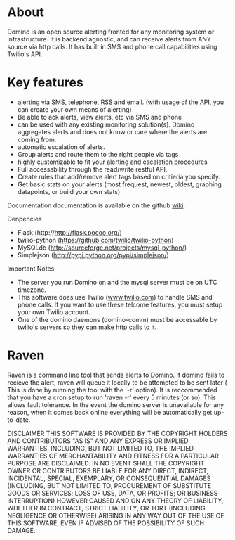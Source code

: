 About
=====
Domino is an open source alerting fronted for any monitoring system or infrastructure. It is backend agnostic, and can receive alerts from ANY source via http calls. It has built in SMS and phone call capabilities using Twilio's API.

Key features
============
 * alerting via SMS, telephone, RSS and email. (with usage of the API, you can create your own means of alerting)
 * Be able to ack alerts, view alerts, etc via SMS and phone
 * can be used with any existing monitoring solution(s). Domino aggregates alerts and does not know or care where the alerts are coming from.
 * automatic escalation of alerts.
 * Group alerts and route them to the right people via tags
 * highly customizable to fit your alerting and escalation procedures
 * Full accessability through the read/write restful API.
 * Create rules that add/remove alert tags based on critieria you specify.
 * Get basic stats on your alerts (most frequest, newest, oldest, graphing datapoints, or build your own stats)
 
Documentation
documentation is available on the github [wiki](https://github.com/cbarraford/domino/wiki).

Denpencies
 * Flask (http://http://flask.pocoo.org/)
 * twilio-python (https://github.com/twilio/twilio-python)
 * MySQLdb (http://sourceforge.net/projects/mysql-python/)
 * Simplejson (http://pypi.python.org/pypi/simplejson/)

Important Notes
 * The server you run Domino on and the mysql server must be on UTC timezone.
 * This software does use Twilio (www.twilio.com) to handle SMS and phone calls. If you want to use these telcome features, you must setup your own Twilio account.
 * One of the domino daemons (domino-comm) must be accessable by twilio's servers so they can make http calls to it.

Raven
=====

Raven is a command line tool that sends alerts to Domino. If domino fails to recieve the alert, raven will queue it locally to be attempted to be sent later ( This is done by running the tool with the '-r' option). It is reccommended that you have a cron setup to run 'raven -r' every 5 minutes (or so). This allows fault tolerance. In the event the domino server is unavailable for any reason, when it comes back online everything will be automatically get up-to-date.

DISCLAIMER
THIS SOFTWARE IS PROVIDED BY THE COPYRIGHT HOLDERS AND CONTRIBUTORS "AS IS" AND ANY EXPRESS OR IMPLIED WARRANTIES, INCLUDING, BUT NOT LIMITED TO, THE IMPLIED WARRANTIES OF MERCHANTABILITY AND FITNESS FOR A PARTICULAR PURPOSE ARE DISCLAIMED. IN NO EVENT SHALL THE COPYRIGHT OWNER OR CONTRIBUTORS BE LIABLE FOR ANY DIRECT, INDIRECT, INCIDENTAL, SPECIAL, EXEMPLARY, OR CONSEQUENTIAL DAMAGES (INCLUDING, BUT NOT LIMITED TO, PROCUREMENT OF SUBSTITUTE GOODS OR SERVICES; LOSS OF USE, DATA, OR PROFITS; OR BUSINESS INTERRUPTION) HOWEVER CAUSED AND ON ANY THEORY OF LIABILITY, WHETHER IN CONTRACT, STRICT LIABILITY, OR TORT (INCLUDING NEGLIGENCE OR OTHERWISE) ARISING IN ANY WAY OUT OF THE USE OF THIS SOFTWARE, EVEN IF ADVISED OF THE POSSIBILITY OF SUCH DAMAGE.
